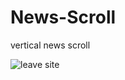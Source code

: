 # News-Scroll
vertical news scroll

![leave site](https://user-images.githubusercontent.com/26027515/39093153-da87b69a-462b-11e8-95cb-76aba1471692.png)
